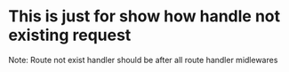 # This is just for show how handle not existing request

Note: Route not exist handler should be after all route handler midlewares
